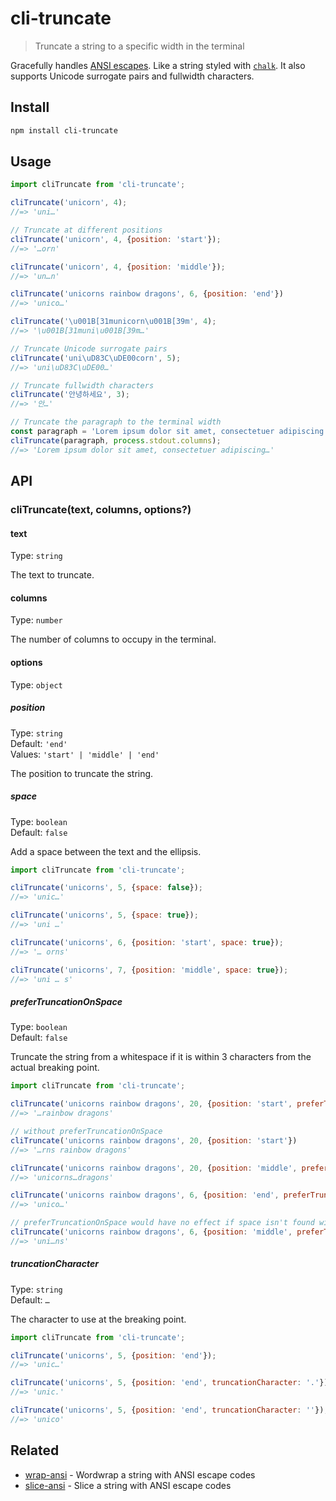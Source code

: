 # cli-truncate

> Truncate a string to a specific width in the terminal

Gracefully handles [ANSI escapes](https://en.wikipedia.org/wiki/ANSI_escape_code#Colors_and_Styles). Like a string styled with [`chalk`](https://github.com/chalk/chalk). It also supports Unicode surrogate pairs and fullwidth characters.

## Install

```sh
npm install cli-truncate
```

## Usage

```js
import cliTruncate from 'cli-truncate';

cliTruncate('unicorn', 4);
//=> 'uni…'

// Truncate at different positions
cliTruncate('unicorn', 4, {position: 'start'});
//=> '…orn'

cliTruncate('unicorn', 4, {position: 'middle'});
//=> 'un…n'

cliTruncate('unicorns rainbow dragons', 6, {position: 'end'})
//=> 'unico…'

cliTruncate('\u001B[31municorn\u001B[39m', 4);
//=> '\u001B[31muni\u001B[39m…'

// Truncate Unicode surrogate pairs
cliTruncate('uni\uD83C\uDE00corn', 5);
//=> 'uni\uD83C\uDE00…'

// Truncate fullwidth characters
cliTruncate('안녕하세요', 3);
//=> '안…'

// Truncate the paragraph to the terminal width
const paragraph = 'Lorem ipsum dolor sit amet, consectetuer adipiscing elit. Aenean commodo ligula eget dolor. Aenean massa.';
cliTruncate(paragraph, process.stdout.columns);
//=> 'Lorem ipsum dolor sit amet, consectetuer adipiscing…'
```

## API

### cliTruncate(text, columns, options?)

#### text

Type: `string`

The text to truncate.

#### columns

Type: `number`

The number of columns to occupy in the terminal.

#### options

Type: `object`

##### position

Type: `string`\
Default: `'end'`\
Values: `'start' | 'middle' | 'end'`

The position to truncate the string.

##### space

Type: `boolean`\
Default: `false`

Add a space between the text and the ellipsis.

```js
import cliTruncate from 'cli-truncate';

cliTruncate('unicorns', 5, {space: false});
//=> 'unic…'

cliTruncate('unicorns', 5, {space: true});
//=> 'uni …'

cliTruncate('unicorns', 6, {position: 'start', space: true});
//=> '… orns'

cliTruncate('unicorns', 7, {position: 'middle', space: true});
//=> 'uni … s'
```

##### preferTruncationOnSpace

Type: `boolean`\
Default: `false`

Truncate the string from a whitespace if it is within 3 characters from the actual breaking point.

```js
import cliTruncate from 'cli-truncate';

cliTruncate('unicorns rainbow dragons', 20, {position: 'start', preferTruncationOnSpace: true})
//=> '…rainbow dragons'

// without preferTruncationOnSpace
cliTruncate('unicorns rainbow dragons', 20, {position: 'start'})
//=> '…rns rainbow dragons'

cliTruncate('unicorns rainbow dragons', 20, {position: 'middle', preferTruncationOnSpace: true})
//=> 'unicorns…dragons'

cliTruncate('unicorns rainbow dragons', 6, {position: 'end', preferTruncationOnSpace: true})
//=> 'unico…'

// preferTruncationOnSpace would have no effect if space isn't found within next 3 indexes
cliTruncate('unicorns rainbow dragons', 6, {position: 'middle', preferTruncationOnSpace: true})
//=> 'uni…ns'
```

##### truncationCharacter

Type: `string`\
Default: `…`

The character to use at the breaking point.

```js
import cliTruncate from 'cli-truncate';

cliTruncate('unicorns', 5, {position: 'end'});
//=> 'unic…'

cliTruncate('unicorns', 5, {position: 'end', truncationCharacter: '.'});
//=> 'unic.'

cliTruncate('unicorns', 5, {position: 'end', truncationCharacter: ''});
//=> 'unico'
```

## Related

- [wrap-ansi](https://github.com/chalk/wrap-ansi) - Wordwrap a string with ANSI escape codes
- [slice-ansi](https://github.com/chalk/slice-ansi) - Slice a string with ANSI escape codes

